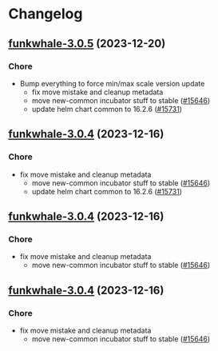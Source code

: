 # Changelog



## [funkwhale-3.0.5](https://github.com/truecharts/charts/compare/funkwhale-3.0.3...funkwhale-3.0.5) (2023-12-20)

### Chore

- Bump everything to force min/max scale version update
  - fix move mistake and cleanup metadata
  - move new-common incubator stuff to stable ([#15646](https://github.com/truecharts/charts/issues/15646))
  - update helm chart common to 16.2.6 ([#15731](https://github.com/truecharts/charts/issues/15731))
  
  


## [funkwhale-3.0.4](https://github.com/truecharts/charts/compare/funkwhale-3.0.3...funkwhale-3.0.4) (2023-12-16)

### Chore

- fix move mistake and cleanup metadata
  - move new-common incubator stuff to stable ([#15646](https://github.com/truecharts/charts/issues/15646))
  - update helm chart common to 16.2.6 ([#15731](https://github.com/truecharts/charts/issues/15731))
  
  


## [funkwhale-3.0.4](https://github.com/truecharts/charts/compare/funkwhale-3.0.3...funkwhale-3.0.4) (2023-12-16)

### Chore

- fix move mistake and cleanup metadata
  - move new-common incubator stuff to stable ([#15646](https://github.com/truecharts/charts/issues/15646))
  
  


## [funkwhale-3.0.4](https://github.com/truecharts/charts/compare/funkwhale-3.0.3...funkwhale-3.0.4) (2023-12-16)

### Chore

- fix move mistake and cleanup metadata
  - move new-common incubator stuff to stable ([#15646](https://github.com/truecharts/charts/issues/15646))
  
  
